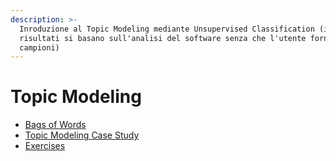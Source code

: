 ```yaml
---
description: >-
  Inroduzione al Topic Modeling mediante Unsupervised Classification (i
  risultati si basano sull'analisi del software senza che l'utente fornisca
  campioni)
---
```


# Topic Modeling

* [Bags of Words](topic-modeling/bags-of-words.md)
* [Topic Modeling Case Study](topic-modeling/topic-modeling-case-study.md)
* [Exercises](topic-modeling/exercises.md)
